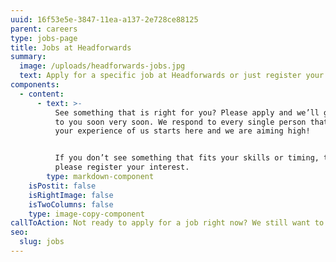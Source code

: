 ```yaml
---
uuid: 16f53e5e-3847-11ea-a137-2e728ce88125
parent: careers
type: jobs-page
title: Jobs at Headforwards
summary:
  image: /uploads/headforwards-jobs.jpg
  text: Apply for a specific job at Headforwards or just register your interest
components:
  - content:
      - text: >-
          See something that is right for you? Please apply and we’ll get back
          to you soon very soon. We respond to every single person that applies,
          your experience of us starts here and we are aiming high!


          If you don’t see something that fits your skills or timing, then
          please register your interest.
        type: markdown-component
    isPostit: false
    isRightImage: false
    isTwoColumns: false
    type: image-copy-component
callToAction: Not ready to apply for a job right now? We still want to hear from you
seo:
  slug: jobs
---
```

